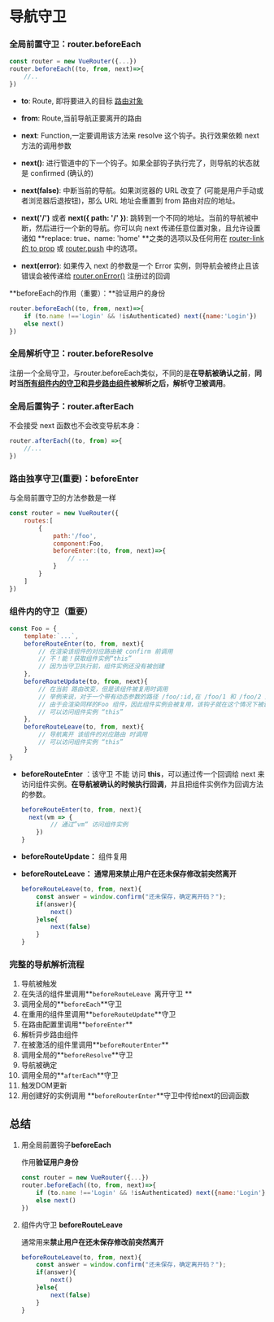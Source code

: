# 导航守卫

### 全局前置守卫：router.beforeEach

```javascript
const router = new VueRouter({...})
router.beforeEach((to, from, next)=>{
    //..
})
```

* **to**: Route, 即将要进入的目标 [路由对象](https://router.vuejs.org/zh/api/#路由对象)

* **from**: Route,当前导航正要离开的路由

* **next**: Function,一定要调用该方法来 resolve 这个钩子。执行效果依赖 next 方法的调用参数
* **next()**: 进行管道中的下一个钩子。如果全部钩子执行完了，则导航的状态就是 confirmed (确认的)
  
* **next(false)**: 中断当前的导航。如果浏览器的 URL 改变了 (可能是用户手动或者浏览器后退按钮)，那么 URL 地址会重置到 from 路由对应的地址。
  
* **next('/')** 或者 **next({ path: '/' })**:     跳转到一个不同的地址。当前的导航被中断，然后进行一个新的导航。你可以向 next 传递任意位置对象，且允许设置诸如 **replace:  true、name: 'home' **之类的选项以及任何用在 [router-link 的 to prop](https://router.vuejs.org/zh/api/#to) 或 [router.push](https://router.vuejs.org/zh/api/#router-push) 中的选项。
  
* **next(error)**: 如果传入 next 的参数是一个 Error 实例，则导航会被终止且该错误会被传递给 [router.onError()](https://router.vuejs.org/zh/api/#router-onerror) 注册过的回调

**beforeEach的作用（重要）：**验证用户的身份

```javascript
router.beforeEach((to, from, next)=>{
    if (to.name !=='Login' && !isAuthenticated) next({name:'Login'})
    else next()
})
```

### 全局解析守卫：router.beforeResolve

注册一个全局守卫，与router.beforeEach类似，不同的是**在导航被确认之前**，**同时当<u>所有组件内的守卫</u>和<u>异步路由组件</u>被解析之后，解析守卫被调用**。

### 全局后置钩子：router.afterEach

不会接受 next 函数也不会改变导航本身：

```javascript
router.afterEach((to, from) =>{
    //...
})
```

### 路由独享守卫(重要)：beforeEnter

与全局前置守卫的方法参数是一样

```javascript
const router = new VueRouter({
    routes:[
        {
            path:'/foo',
            component:Foo,
            beforeEnter:(to, from, next)=>{
                // ...
            }
        }
    ]
})
```

### 组件内的守卫（重要）

```javascript
const Foo = {
    template:`...`,
    beforeRouteEnter(to, from, next){
        // 在渲染该组件的对应路由被 confirm 前调用
        // 不！能！获取组件实例“this”
        // 因为当守卫执行前，组件实例还没有被创建
    },
    beforeRouteUpdate(to, from, next){
        // 在当前 路由改变，但是该组件被复用时调用
        // 举例来说，对于一个带有动态参数的路径 /foo/:id,在 /foo/1 和 /foo/2 之间跳转的时候
        // 由于会渲染同样的Foo 组件，因此组件实例会被复用，该钩子就在这个情况下被调用
        // 可以访问组件实例 “this”
    },
    beforeRouteLeave(to, from, next){
        // 导航离开 该组件的对应路由 时调用
        // 可以访问组件实例 “this”
    }
}
```

* **beforeRouteEnter** ：该守卫 不能 访问 **this**，可以通过传一个回调给 next 来访问组件实例。**在导航被确认的时候执行回调**，并且把组件实例作为回调方法的参数。

  ```javascript
  beforeRouteEnter(to, from, next){
  	next(vm => {
          // 通过”vm“ 访问组件实例
      })
  }
  ```

* **beforeRouteUpdate：** 组件复用

* **beforeRouteLeave：** **通常用来禁止用户在还未保存修改前突然离开**

  ```javascript
  beforeRouteLeave(to, from, next){
      const answer = window.confirm("还未保存，确定离开码？");
      if(answer){
          next()
      }else{
          next(false)
      }
  }
  ```

### 完整的导航解析流程

1. 导航被触发
2. 在失活的组件里调用**`beforeRouteLeave `离开守卫 **
3. 调用全局的**`beforeEach`**守卫
4. 在重用的组件里调用**`beforeRouteUpdate`**守卫
5. 在路由配置里调用**`beforeEnter`**
6. 解析异步路由组件
7. 在被激活的组件里调用**`beforeRouterEnter`**
8. 调用全局的**`beforeResolve`**守卫
9. 导航被确定
10. 调用全局的**`afterEach`**守卫
11. 触发DOM更新																	
12. 用创建好的实例调用 **`beforeRouterEnter`**守卫中传给next的回调函数

## 总结

1. 用全局前置钩子**beforeEach**

   作用**验证用户身份**

   ```js
   const router = new VueRouter({...})
   router.beforeEach((to, from, next)=>{
       if (to.name !=='Login' && !isAuthenticated) next({name:'Login'})
       else next()
   })
   ```


2. 组件内守卫 **beforeRouteLeave**

   通常用来**禁止用户在还未保存修改前突然离开**

   ```js
   beforeRouteLeave(to, from, next){
       const answer = window.confirm("还未保存，确定离开码？");
       if(answer){
           next()
       }else{
           next(false)
       }
   }
   ```

   